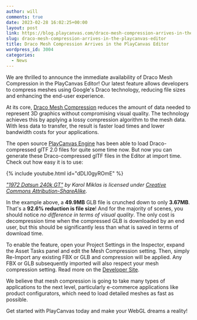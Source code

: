 ```yaml
---
author: will
comments: true
date: 2023-02-28 16:02:25+00:00
layout: post
link: https://blog.playcanvas.com/draco-mesh-compression-arrives-in-the-playcanvas-editor/
slug: draco-mesh-compression-arrives-in-the-playcanvas-editor
title: Draco Mesh Compression Arrives in the PlayCanvas Editor
wordpress_id: 3004
categories:
  - News
---
```


We are thrilled to announce the immediate availability of Draco Mesh Compression in the PlayCanvas Editor! Our latest feature allows developers to compress meshes using Google's Draco technology, reducing file sizes and enhancing the end-user experience.

At its core, [Draco Mesh Compression](https://google.github.io/draco/) reduces the amount of data needed to represent 3D graphics without compromising visual quality. The technology achieves this by applying a lossy compression algorithm to the mesh data. With less data to transfer, the result is faster load times and lower bandwidth costs for your applications.

The open source [PlayCanvas Engine](https://github.com/playcanvas/engine) has been able to load Draco-compressed glTF 2.0 files for quite some time now. But now you can generate these Draco-compressed glTF files in the Editor at import time. Check out how easy it is to use:

{% include youtube.html id="dDLI0gyROmE" %}

_["1972 Datsun 240k GT"](https://skfb.ly/6VtZu) by Karol Miklas is licensed under [Creative Commons Attribution-ShareAlike](https://creativecommons.org/licenses/by-sa/4.0/)._

In the example above, a **49.9MB** GLB file is crunched down to only **3.67MB**. That's a **92.6% reduction is file size**! And for the majority of scenes, you should notice _no difference in terms of visual quality_. The only cost is decompression time when the compressed GLB is downloaded by an end user, but this should be significantly less than what is saved in terms of download time.

To enable the feature, open your Project Settings in the Inspector, expand the Asset Tasks panel and edit the Mesh Compression setting. Then, simply Re-Import any existing FBX or GLB and compression will be applied. Any FBX or GLB subsequently imported will also respect your mesh compression setting. Read more on the [Developer Site](https://developer.playcanvas.com/en/user-manual/assets/import-pipeline/#mesh-compression).

We believe that mesh compression is going to take many types of applications to the next level, particularly e-commerce applications like product configurators, which need to load detailed meshes as fast as possible.

Get started with PlayCanvas today and make your WebGL dreams a reality!
